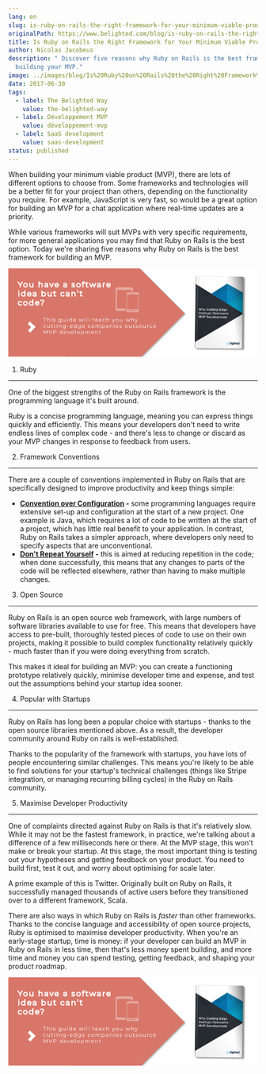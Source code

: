 ```yaml
---
lang: en
slug: is-ruby-on-rails-the-right-framework-for-your-minimum-viable-product
originalPath: https://www.belighted.com/blog/is-ruby-on-rails-the-right-framework-for-your-minimum-viable-product
title: Is Ruby on Rails the Right Framework for Your Minimum Viable Product?
author: Nicolas Jacobeus
description: " Discover five reasons why Ruby on Rails is the best framework for
  building your MVP."
image: ../images/blog/Is%20Ruby%20on%20Rails%20the%20Right%20Framework%20for%20Your%20Minimum%20Viable%20Product.jpg
date: 2017-06-30
tags:
  - label: The Belighted Way
    value: the-belighted-way
  - label: Développement MVP
    value: développement-mvp
  - label: SaaS development
    value: saas-development
status: published
---
```

When building your minimum viable product (MVP), there are lots of different options to choose from. Some frameworks and technologies will be a better fit for your project than others, depending on the functionality you require. For example, JavaScript is very fast, so would be a great option for building an MVP for a chat application where real-time updates are a priority.

While various frameworks will suit MVPs with very specific requirements, for more general applications you may find that Ruby on Rails is the best option. Today we're sharing five reasons why Ruby on Rails is the best framework for building an MVP.

[![You have a Software Idea but can't code?](/content/images/legacy/CmbFPGk6QWSw4YLsAxURq.png)](https://cta-redirect.hubspot.com/cta/redirect/1684659/370139d4-de4e-4110-9c62-c564f92ccfd5)

1) Ruby
-------

One of the biggest strengths of the Ruby on Rails framework is the programming language it's built around.

Ruby is a concise programming language, meaning you can express things quickly and efficiently. This means your developers don't need to write endless lines of complex code - and there's less to change or discard as your MVP changes in response to feedback from users.

2) Framework Conventions
------------------------

There are a couple of conventions implemented in Ruby on Rails that are specifically designed to improve productivity and keep things simple:

*   **[Convention over Configuration](https://en.wikipedia.org/wiki/Convention_over_configuration) \-** some programming languages require extensive set-up and configuration at the start of a new project. One example is Java, which requires a lot of code to be written at the start of a project, which has little real benefit to your application. In contrast, Ruby on Rails takes a simpler approach, where developers only need to specify aspects that are unconventional.
*   **[Don't Repeat Yourself](https://en.wikipedia.org/wiki/Don%27t_repeat_yourself) \-** this is aimed at reducing repetition in the code; when done successfully, this means that any changes to parts of the code will be reflected elsewhere, rather than having to make multiple changes.

3) Open Source
--------------

Ruby on Rails is an open source web framework, with large numbers of software libraries available to use for free. This means that developers have access to pre-built, thoroughly tested pieces of code to use on their own projects, making it possible to build complex functionality relatively quickly - much faster than if you were doing everything from scratch.

This makes it ideal for building an MVP: you can create a functioning prototype relatively quickly, minimise developer time and expense, and test out the assumptions behind your startup idea sooner.

4) Popular with Startups
------------------------

Ruby on Rails has long been a popular choice with startups - thanks to the open source libraries mentioned above. As a result, the developer community around Ruby on rails is well-established.

Thanks to the popularity of the framework with startups, you have lots of people encountering similar challenges. This means you're likely to be able to find solutions for your startup's technical challenges (things like Stripe integration, or managing recurring billing cycles) in the Ruby on Rails community.

5) Maximise Developer Productivity
----------------------------------

One of complaints directed against Ruby on Rails is that it's relatively slow. While it may not be the fastest framework, in practice, we're talking about a difference of a few milliseconds here or there. At the MVP stage, this won't make or break your startup. At this stage, the most important thing is testing out your hypotheses and getting feedback on your product. You need to build first, test it out, and worry about optimising for scale later.

A prime example of this is Twitter. Originally built on Ruby on Rails, it successfully managed thousands of active users before they transitioned over to a different framework, Scala.

There are also ways in which Ruby on Rails is _faster_ than other frameworks. Thanks to the concise language and accessibility of open source projects, Ruby is optimised to maximise developer productivity. When you're an early-stage startup, time is money: if your developer can build an MVP in Ruby on Rails in less time, then that's less money spent building, and more time and money you can spend testing, getting feedback, and shaping your product roadmap.

[![You have a software idea but can't code?](/content/images/legacy/2r_muYcfC0X7-yUFIS_kd.png)](https://cta-redirect.hubspot.com/cta/redirect/1684659/2a757af5-8c70-4e5b-bd84-3e0c399fa61d)